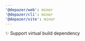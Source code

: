 ```yaml
---
'@depazer/web': minor
'@depazer/cli': minor
'@depazer/vite': minor
---
```


✨ Support virtual build dependency

